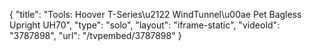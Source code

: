 {
    "title": "Tools: Hoover T-Series\u2122 WindTunnel\u00ae Pet Bagless Upright UH70",
    "type": "solo",
    "layout": "iframe-static",
    "videoId": "3787898",
    "url": "\/tvpembed\/3787898"
}
